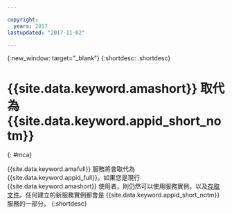 ```yaml
---

copyright:
  years: 2017
lastupdated: "2017-11-02"

---
```


{:new_window: target="_blank"}
{:shortdesc: .shortdesc}

# {{site.data.keyword.amashort}} 取代為 {{site.data.keyword.appid_short_notm}}
{: #mca}

{{site.data.keyword.amafull}} 服務將會取代為 {{site.data.keyword.appid_full}}。如果您是現行 {{site.data.keyword.amashort}} 使用者，則仍然可以使用服務實例，以及[存取文件](/docs/services/mobileaccess/index.html)。任何建立的新服務實例都會是 {{site.data.keyword.appid_short_notm}} 服務的一部分。
{:shortdesc}
